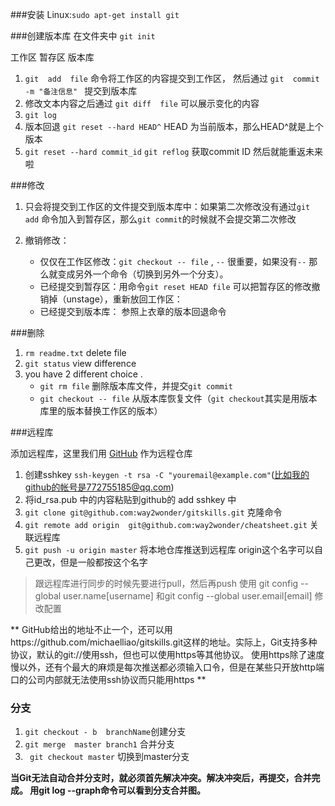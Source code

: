 ###安装
Linux:`sudo apt-get install git`

###创建版本库
在文件夹中  `git init`

工作区  暂存区   版本库
1. `git  add  file`  命令将工作区的内容提交到工作区，
然后通过 `git  commit -m "备注信息" ` 提交到版本库 
2. 修改文本内容之后通过 `git diff  file`  可以展示变化的内容
3. `git log`
4. 版本回退  `git reset --hard HEAD^`    HEAD 为当前版本，那么HEAD^就是上个版本
5. `git reset --hard commit_id`     `git reflog`  获取commit ID 然后就能重返未来啦


###修改

1. 只会将提交到工作区的文件提交到版本库中：如果第二次修改没有通过`git add` 命令加入到暂存区，那么`git commit`的时候就不会提交第二次修改
2. 撤销修改：

    - 仅仅在工作区修改：`git checkout -- file`  , `--`  很重要，如果没有`--` 那么就变成另外一个命令（切换到另外一个分支）。
    - 已经提交到暂存区：用命令`git reset HEAD file` 可以把暂存区的修改撤销掉（unstage），重新放回工作区：
    - 已经提交到版本库： 参照上衣章的版本回退命令


###删除
1. `rm readme.txt`  delete file
2. `git status`   view difference
3.  you have 2 different choice . 
    - `git rm file` 删除版本库文件，并提交`git commit`
    - `git checkout -- file` 从版本库恢复文件（`git checkout`其实是用版本库里的版本替换工作区的版本）



###远程库

添加远程库，这里我们用 [GitHub](www.github.com) 作为远程仓库

1. 创建sshkey  `ssh-keygen -t rsa -C "youremail@example.com"`(比如我的github的帐号是772755185@qq.com)
2. 将id_rsa.pub 中的内容粘贴到github的 add sshkey 中
3. `git clone git@github.com:way2wonder/gitskills.git`   克隆命令
4. `git remote add origin  git@github.com:way2wonder/cheatsheet.git`  关联远程库
5. `git push -u origin master`  将本地仓库推送到远程库  origin这个名字可以自己更改，但是一般都按这个名字

> 跟远程库进行同步的时候先要进行pull，然后再push
> 使用 git config --global user.name[username]   和git config --global user.email[email] 修改配置


** GitHub给出的地址不止一个，还可以用https://github.com/michaelliao/gitskills.git这样的地址。实际上，Git支持多种协议，默认的git://使用ssh，但也可以使用https等其他协议。
使用https除了速度慢以外，还有个最大的麻烦是每次推送都必须输入口令，但是在某些只开放http端口的公司内部就无法使用ssh协议而只能用https **





### 分支

1. `git checkout - b  branchName`创建分支
2. `git merge  master branch1`   合并分支
3. ` git checkout master`   切换到master分支

**当Git无法自动合并分支时，就必须首先解决冲突。解决冲突后，再提交，合并完成。
用git log --graph命令可以看到分支合并图。**


